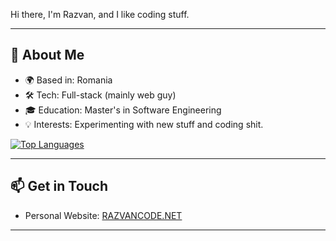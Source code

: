 Hi there, I'm Razvan, and I like coding stuff.

---

## 🚀 About Me
- 🌍 Based in: Romania
- 🛠️ Tech: Full-stack (mainly web guy)
- 🎓 Education: Master's in Software Engineering
- 💡 Interests: Experimenting with new stuff and coding shit.

[![Top Languages](https://github-readme-stats.vercel.app/api/top-langs/?username=razvanbackpack&layout=compact&theme=radical)](https://github.com/razvanbackpack)

---

## 📫 Get in Touch
- Personal Website: [RAZVANCODE.NET](https://razvancode.net)

---
